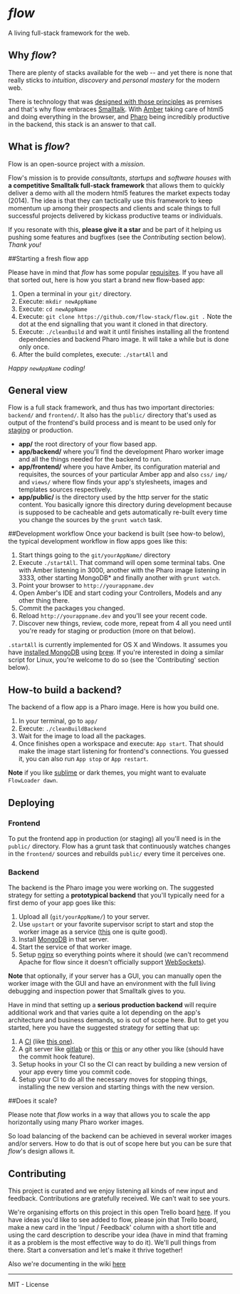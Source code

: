 *flow*
====

A living full-stack framework for the web. 

## Why *flow*?

There are plenty of stacks available for the web -- and yet there is none that really sticks to *intuition*, *discovery* and *personal mastery* for the modern web. 

There is technology that was [designed with those principles](http://www.cs.virginia.edu/~evans/cs655/readings/smalltalk.html) as premises and that's why flow embraces [Smalltalk](http://en.wikipedia.org/wiki/Smalltalk). With [Amber](http://amber-lang.net/) taking care of html5 and doing everything in the browser, and [Pharo](http://pharo.org/) being incredibly productive in the backend, this stack is an answer to that call. 


## What is *flow*?

Flow is an open-source project with a *mission*. 

Flow's mission is to provide *consultants*, *startups* and *software houses* with **a competitive Smalltalk full-stack framework** that allows them to quickly deliver a demo with all the modern html5 features the market expects today (2014). The idea is that they can tactically use this framework to keep momentum up among their prospects and clients and scale things to full successful projects delivered by kickass productive teams or individuals.

If you resonate with this, **please give it a star** and be part of it helping us pushing some features and bugfixes (see the *Contributing* section below). *Thank you!*

##Starting a fresh flow app

Please have in mind that *flow* has some popular [requisites](https://github.com/sebastianconcept/flow/wiki/flow-requirements). If you have all that sorted out, here is how you start a brand new flow-based app:

1. Open a terminal in your `git/` directory.
2. Execute: `mkdir newAppName`
3. Execute: `cd newAppName`
4. Execute: `git clone https://github.com/flow-stack/flow.git .` Note the dot at the end signalling that you want it cloned in that directory.
5. Execute: `./cleanBuild` and wait it until finishes installing all the frontend dependencies and backend Pharo image. It will take a while but is done only once.
6. After the build completes, execute: `./startAll` and 

*Happy `newAppName` coding!*

## General view

Flow is a full stack framework, and thus has two important directories:  `backend/` and `frontend/`. It also has the `public/` directory that's used as output of the frontend's build process and is meant to be used only for [staging](http://en.wikipedia.org/wiki/Staging_site) or production.

- **app/** the root directory of your flow based app.
- **app/backend/** where you'll find the development Pharo worker image and all the things needed for the backend to run.
- **app/frontend/** where you have Amber, its configuration material and requisites, the sources of your particular Amber app and  also `css/` `img/` and `views/` where flow finds your app's stylesheets, images and templates sources respectively.
- **app/public/** is the directory used by the http server for the static content. You basically ignore this directory during development because is supposed to be cacheable and gets automatically re-built every time you change the sources by the `grunt watch` task.

##Development workflow
Once your backend is built (see how-to below), the typical development workflow in flow  apps goes like this:

1. Start things going to the `git/yourAppName/` directory 
2. Execute `./startAll`. That command will open some terminal tabs. One with Amber listening in 3000, another with the Pharo image listening in 3333, other starting MongoDB* and finally another with `grunt watch`.
2. Point your browser to `http://yourappname.dev`
3. Open Amber's IDE and start coding your Controllers, Models and any other thing there.
4. Commit the packages you changed.
5. Reload `http://yourappname.dev` and you'll see your recent code.
6. Discover new things, review, code more, repeat from 4 all you need until you're ready for staging or production (more on that below).

`.startAll` is currently implemented for OS X and Windows.  It assumes you have [installed MongoDB](http://docs.mongodb.org/manual/tutorial/install-mongodb-on-os-x/) using [brew](http://brew.sh/). If you're interested in doing a similar script for Linux, you're welcome to do so (see the 'Contributing' section below).

## How-to build a backend?
The backend of a flow app is a Pharo image. Here is how you build one.

1. In your terminal, go to `app/`
2. Execute: `./cleanBuildBackend`
3. Wait for the image to load all the packages.
4. Once finishes open a workspace and execute: `App start`. That should make the image start listening for frontend's connections. You guessed it, you can also run `App stop` or `App restart`.

**Note** if you like [sublime](http://www.sublimetext.com/) or dark themes, you might want to evaluate `FlowLoader dawn`.

## Deploying

### Frontend
To put the frontend app in production (or staging) all you'll need is in the `public/` directory. Flow has a grunt task that continuously watches changes in the `frontend/` sources and rebuilds `public/` every time it perceives one.

### Backend
The backend is the Pharo image you were working on. The suggested strategy for setting a **prototypical backend** that you'll typically need for a first demo of your app goes like this:

1. Upload all (`git/yourAppName/`) to your server. 
2. Use `upstart` or your favorite supervisor script to start and stop the worker image as a service ([this](http://supervisord.org/) one is quite good).
3. Install [MongoDB](http://www.mongodb.org/) in that server.
4. Start the service of that worker image.
5. Setup [nginx](http://en.wikipedia.org/wiki/Nginx) so everything points where it should (we can't recommend Apache for flow since it doesn't officially support [WebSockets](http://en.wikipedia.org/wiki/WebSocket)).

**Note** that optionally, if your server has a GUI, you can manually open the worker image with the GUI and have an environment with the full living debugging and inspection power that Smalltalk gives to you.

Have in mind that setting up a **serious production backend** will require additional work and that varies quite a lot depending on the app's architecture and business demands, so is out of scope here. But to get you started, here you have the suggested strategy for setting that up: 

1. A [CI](http://en.wikipedia.org/wiki/Continuous_integration) (like [this one](http://jenkins-ci.org/)). 
2. A git server like [gitlab](https://about.gitlab.com/) or [this](https://github.com/) or [this](https://bitbucket.org/) or any other you like (should have the commit hook feature).
3. Setup hooks in your CI so the CI can react by building a new version of your app every time you commit code.
3. Setup your CI to do all the necessary moves for stopping things, installing the new version and starting things with the new version.

##Does it scale?

Please note that *flow* works in a way that allows you to scale the app horizontally using many Pharo worker images. 

So load balancing of the backend can be achieved in several worker images and/or servers. How to do that is out of scope here but you can be sure that *flow*'s design allows it.

## Contributing

This project is curated and we enjoy listening all kinds of new input and feedback. Contributions are gratefully received. We can't wait to see yours. 

We're organising efforts on this project in this open Trello board [here](https://trello.com/b/oQ17lPpV/flow). If you have ideas you'd like to see added to flow, please join that Trello board, make a new card in the 'Input / Feedback' column with a short title and using the card description to describe your idea (have in mind that framing it as a problem is the most effective way to do it). We'll pull things from there. Start a conversation and let's make it thrive together!

Also we're documenting in the wiki [here](https://github.com/sebastianconcept/flow/wiki)

____

MIT - License